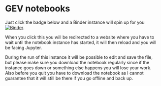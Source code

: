 # GEV notebooks

Just click the badge below and a Binder instance will spin up for you
[![Binder](https://mybinder.org/badge_logo.svg)](https://mybinder.org/v2/gh/BennyAvelin/Statistical-Risk-Analysis/master/GEV).

When you click this you will be redirected to a website where you have to wait until the notebook instance has started, it will then reload and you will be facing Jupyter. 

During the run of this instance it will be possible to edit and save the file, but please make sure you download the notebook regularly since if the instance goes down or something else happens you will lose your work. Also before you quit you have to download the notebook as I cannot guarantee that it will still be there if you go offline and back up.